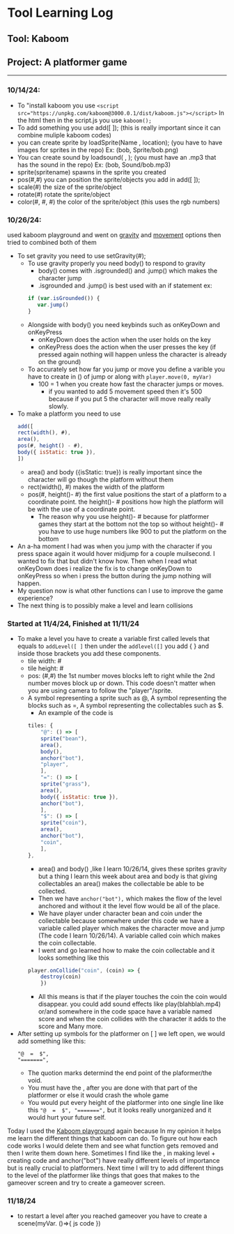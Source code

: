 # Tool Learning Log

## Tool: **Kaboom**

## Project: **A platformer game**

---

### 10/14/24:
* To "install kaboom you use `<script src="https://unpkg.com/kaboom@3000.0.1/dist/kaboom.js"></script>` In the html then in the script.js you use `kaboom();`
* To add something you use add([ ]); (this is really important since it can combine muliple kaboom codes)
* you can create sprite by loadSprite(Name , location); (you have to have images for sprites in the repo) Ex: (bob, Sprite/bob.png)
* You can create sound by loadsound( , ); (you must have an .mp3 that has the sound in the repo) Ex: (bob, Sound/bob.mp3)
* sprite(spritename) spawns in the sprite you created
* pos(#,#) you can position the sprite/objects you add in add([ ]);
* scale(#) the size of the sprite/object
* rotate(#) rotate the sprite/object
* color(#, #, #) the color of the sprite/object (this uses the rgb numbers)
### 10/26/24:
used kaboom playground and went on [gravity](https://kaboomjs.com/play?example=movement) and [movement](https://kaboomjs.com/play?example=movement) options then tried to combined both of them
* To set gravity you need to use setGravity(#);
    * To use gravity properly you need body() to respond to gravity
        * body() comes with .isgrounded() and .jump() which makes the character jump
        * .isgrounded and .jump() is best used with an if statement ex:
         ```js
         if (var.isGrounded()) {
            var.jump()
         }
         ```
    * Alongside with body() you need keybinds such as onKeyDown and onKeyPress
        * onKeyDown does the action when the user holds on the key
        * onKeyPress does the action when the user presses the key (if pressed again nothing will happen unless the character is already on the ground)
    * To accurately set how far you jump or move you define a varible you have to create in () of jump or along with `player.move(0, myVar)`
        * 100 = 1 when you create how fast the character jumps or moves.
            * if you wanted to add 5 movement speed then it's 500 because if you put 5 the character will move really really slowly.
* To make a platform you need to use
    ```js
    add([
	rect(width(), #),
	area(),
	pos(#, height() - #),
	body({ isStatic: true }),
    ])
    ```
    * area() and body ({isStatic: true}) is really important since the character will go though the platform without them
    * rect(width(), #) makes the width of the platform
    * pos(#, height()- #) the first value positions the start of a platform to a coordinate point. the height()- # positions how high the platform will be with the use of a coordinate point.
        * The reason why you use height()- # because for platformer games they start at the bottom not the top so without height()- # you have to use huge numbers like 900 to put the platform on the bottom
* An a-ha moment I had was when you jump with the character if you press space again it would hover midjump for a couple muilsecond. I wanted to fix that but didn't know how. Then when I read what onKeyDown does i realize the fix is to change onKeyDown to onKeyPress so when i press the button during the jump nothing will happen.
* My question now is what other functions can I use to improve the game experience?
* The next thing is to possibly make a level and learn collisions
### Started at 11/4/24, Finished at 11/11/24
* To make a level you have to create a variable first called levels that equals to `addLevel([ ]` then under the `addlevel([]` you add { } and inside those brackets you add these components.
    * tile width: #
    * tile height: #
    * pos: (#,#) the 1st number moves blocks left to right while the 2nd number moves block up or down. This code doesn't matter when you are using camera to follow the "player"/sprite.
    * A symbol representing a sprite such as @, A symbol representing the blocks such as =, A symbol representing the collectables such as $.
        * An example of the code is
        ``` js
        tiles: {
		    "@": () => [
			sprite("bean"),
			area(),
			body(),
			anchor("bot"),
			"player",
		    ],
		    "=": () => [
			sprite("grass"),
			area(),
			body({ isStatic: true }),
			anchor("bot"),
		    ],
		    "$": () => [
			sprite("coin"),
			area(),
			anchor("bot"),
			"coin",
		    ],
        },
        ```
        * area() and body() ,like I learn 10/26/14, gives these sprites gravity but a thing I learn this week about area and body is that giving collectables an area() makes the collectable be able to be collected.
        * Then we have `anchor("bot"),` which makes the flow of the level anchored and without it the level flow would be all of the place.
        * We have player under character bean and coin under the collectable because somewhere under this code we have a variable called player which makes the character move and jump (The code I learn 10/26/14). A variable called coin which makes the coin collectable.
        * I went and go learned how to make the coin collectable and it looks something like this
        ``` js
        player.onCollide("coin", (coin) => {
	        destroy(coin)
            })
        ```
        * All this means is that if the player touches the coin the coin would disappear. you could add sound effects like play(blahblah.mp4) or/and somewhere in the code space have a variable named score and when the coin collides with the character it adds to the score and Many more.
* After setting up symbols for the platformer on [ ] we left open, we would add something like this:
    ```
    "@  =  $",
    "=======",
    ```
    * The quotion marks determind the end point of the plaformer/the void.
    * You must have the , after you are done with that part of the platformer or else it would crash the whole game
    * You would put every height of the platformer into one single line like this `"@  =  $", "=======",` but it looks really unorganized and it would hurt your future self.

Today I used the [Kaboom playground](https://kaboomjs.com/play) again because In my opinion it helps me learn the different things that kaboom can do. To figure out how each code works I would delete them and see what function gets removed and then I write them down here. Sometimes I find like the , in making level + creating code and anchor("bot") have really different levels of importance but is really crucial to platformers.
Next time I will try to add different things to the level of the platformer like things that goes that makes to the gameover screen and try to create a gameover screen.
### 11/18/24
* to restart a level after you reached gameover you have to create a scene(myVar. ()=>{
    js code
})
<!--
* Links you used today (websites, videos, etc)
* Things you tried, progress you made, etc
* Challenges, a-ha moments, etc
* Questions you still have
* What you're going to try next
-->
